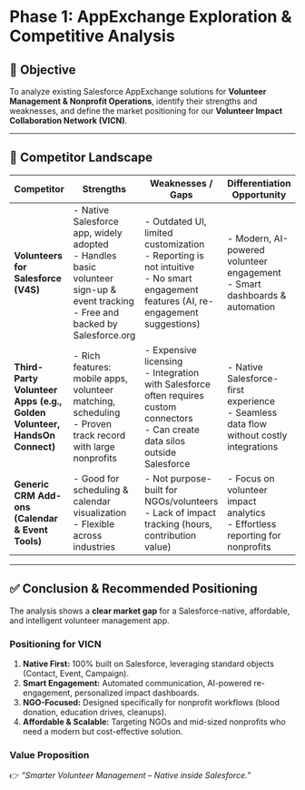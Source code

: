 # Phase 1: AppExchange Exploration & Competitive Analysis

## 🎯 Objective
To analyze existing Salesforce AppExchange solutions for **Volunteer Management & Nonprofit Operations**, identify their strengths and weaknesses, and define the market positioning for our **Volunteer Impact Collaboration Network (VICN)**.

---

## 🔎 Competitor Landscape

| **Competitor** | **Strengths** | **Weaknesses / Gaps** | **Differentiation Opportunity** |
|----------------|---------------|----------------------|--------------------------------|
| **Volunteers for Salesforce (V4S)** | - Native Salesforce app, widely adopted<br>- Handles basic volunteer sign-up & event tracking<br>- Free and backed by Salesforce.org | - Outdated UI, limited customization<br>- Reporting is not intuitive<br>- No smart engagement features (AI, re-engagement suggestions) | - Modern, AI-powered volunteer engagement<br>- Smart dashboards & automation |
| **Third-Party Volunteer Apps (e.g., Golden Volunteer, HandsOn Connect)** | - Rich features: mobile apps, volunteer matching, scheduling<br>- Proven track record with large nonprofits | - Expensive licensing<br>- Integration with Salesforce often requires custom connectors<br>- Can create data silos outside Salesforce | - Native Salesforce-first experience<br>- Seamless data flow without costly integrations |
| **Generic CRM Add-ons (Calendar & Event Tools)** | - Good for scheduling & calendar visualization<br>- Flexible across industries | - Not purpose-built for NGOs/volunteers<br>- Lack of impact tracking (hours, contribution value) | - Focus on volunteer impact analytics<br>- Effortless reporting for nonprofits |

---

## ✅ Conclusion & Recommended Positioning

The analysis shows a **clear market gap** for a Salesforce-native, affordable, and intelligent volunteer management app.

### Positioning for VICN
1. **Native First:** 100% built on Salesforce, leveraging standard objects (Contact, Event, Campaign).  
2. **Smart Engagement:** Automated communication, AI-powered re-engagement, personalized impact dashboards.  
3. **NGO-Focused:** Designed specifically for nonprofit workflows (blood donation, education drives, cleanups).  
4. **Affordable & Scalable:** Targeting NGOs and mid-sized nonprofits who need a modern but cost-effective solution.  

### Value Proposition
👉 *“Smarter Volunteer Management – Native inside Salesforce.”*
